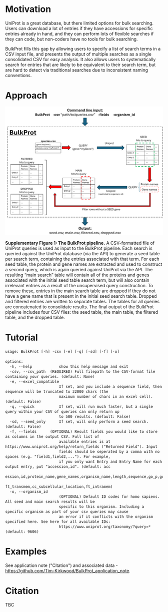 # Motivation
UniProt is a great database, but there limited options for bulk searching.  Users can download a lot of entries if they have accessions for specific entries already in hand, and they can perform lots of flexible searches if they can code, but non-coders have no tools for bulk searching.  

BulkProt fills this gap by allowing users to specify a list of search terms in a CSV input file, and presents the output of multiple searches as a single consolidated CSV for easy analysis.  It also allows users to systematically search for entries that are likely to be equivalent to their search term, but are hard to detect via traditional searches due to inconsistent naming conventions.

# Approach

![alt text](Supplementary_Figure_1.png)

**Supplementary Figure 1: The BulkProt pipeline.**  A CSV-formatted file of UniProt queries is used as input to the BulkProt pipeline.  Each search is queried against the UniProt database (via the API) to generate  a seed table per search term, containing the entries associated with that term.  For each seed table, the protein and gene names are extracted and used to construct a second query, which is again queried against UniProt via the API.  The resulting “main search” table will contain all of the proteins and genes associated with the initial seed table search term, but will also contain irrelevant entries as a result of the unsupervised query construction.  To remove these, entries in the main search table are dropped if they do not have a gene name that is present in the initial seed search table.  Dropped and filtered entries are written to separate tables.  The tables for all queries are concatenated to consolidate results.  The final output of the BulkProt pipeline includes four CSV files:  the seed table, the main table, the filtered table, and the dropped table.

# Tutorial
```
usage: BulkProt [-h] -csv [-e] [-q] [-sd] [-f] [-o]

options:
  -h, --help            show this help message and exit
  -csv, --csv_path  (REQUIRED) Full filepath to the CSV-format file containing your queries. (default: None)
  -e, --excel_compatible
                        If set, and you include a sequence field, then sequence will be truncated to 32000 chars (the
                        maximum number of chars in an excel cell). (default: False)
  -q, --quick           If set, will run much faster, but a single query within your CSV of queries can only return up
                        to 500 results. (default: False)
  -sd, --seed_only      If set, will only perform a seed search. (default: False)
  -f, --fields      (OPTIONAL) Result fields you would like to store as columns in the output CSV. Full list of
                        available entries is at https://www.uniprot.org/help/return_fields ("Returned Field"). Input
                        fields should be seperated by a comma with no spaces (e.g. "field1,field2,..."). For example,
                        if you only want Entry and Entry Name for each output entry, put "accession,id". (default: acc
                        ession,id,protein_name,gene_names,organism_name,length,sequence,go_p,go_c,go,go_f,ft_topo_dom,
                        ft_transmem,cc_subcellular_location,ft_intramem)
  -o, --organism_id
                        (OPTIONAL) Default ID codes for homo sapiens. All seed and main search results will be
                        specific to this organism. Including a specific organism as part of your csv queries may cause
                        an error if it conflicts with the organism specified here. See here for all available IDs:
                        https://www.uniprot.org/taxonomy/?query=* (default: 9606)
```

# Examples
See application note ("Citation") and associated data - https://github.com/Tim-Kirkwood/BulkProt_application_note. 

# Citation
TBC 
